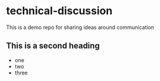 # technical-discussion
This is a demo repo for sharing ideas around communication


## This is a second heading 

* one
* two
* three
